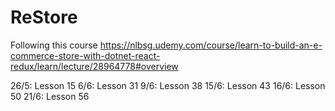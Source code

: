 # ReStore
Following this course
https://nlbsg.udemy.com/course/learn-to-build-an-e-commerce-store-with-dotnet-react-redux/learn/lecture/28964778#overview

26/5: Lesson 15
6/6: Lesson 31
9/6: Lesson 38
15/6: Lesson 43
16/6: Lesson 50
21/6: Lesson 56